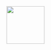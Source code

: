 <div id="header" align="center">
    <img src="https://tenor.com/view/hacker-hack-hacking-hacks-gif-25798329.gif" width="100"/>
</div>
